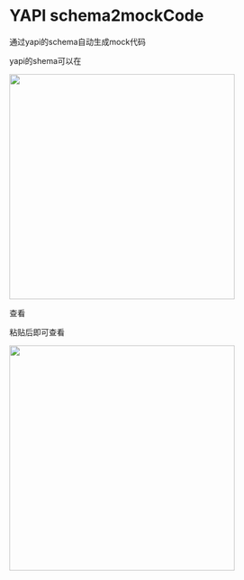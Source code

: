 # YAPI schema2mockCode

通过yapi的schema自动生成mock代码

yapi的shema可以在

<img src="http://ww1.sinaimg.cn/large/6d9c0eadgy1g5zge8faa5j21uq1ku4cl.jpg" height=400 />

查看

粘贴后即可查看


<img src="http://ww1.sinaimg.cn/large/6d9c0eadgy1g5zgfr78ocj21ts16cx03.jpg" height=400 />
